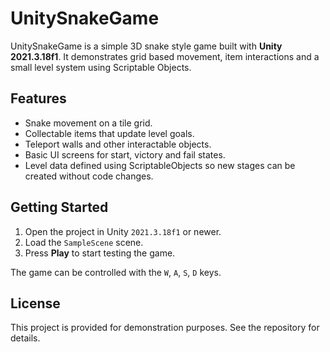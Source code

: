 # UnitySnakeGame

UnitySnakeGame is a simple 3D snake style game built with **Unity 2021.3.18f1**. It demonstrates grid based movement, item interactions and a small level system using Scriptable Objects.

## Features

- Snake movement on a tile grid.
- Collectable items that update level goals.
- Teleport walls and other interactable objects.
- Basic UI screens for start, victory and fail states.
- Level data defined using ScriptableObjects so new stages can be created without code changes.

## Getting Started

1. Open the project in Unity `2021.3.18f1` or newer.
2. Load the `SampleScene` scene.
3. Press **Play** to start testing the game.

The game can be controlled with the `W`, `A`, `S`, `D` keys.

## License

This project is provided for demonstration purposes. See the repository for details.
